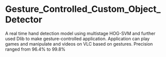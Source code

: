 # Gesture_Controlled_Custom_Object_Detector
A real time hand detection model using multistage HOG-SVM and further used Dlib to make gesture-controlled application. Application can play games and manipulate and videos on VLC based on gestures. Precision ranged from 96.4% to 99.8%

